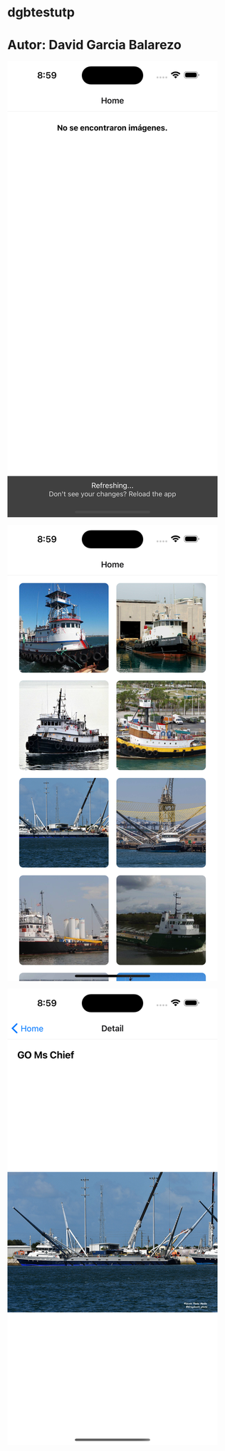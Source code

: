 # dgbtestutp


# Autor: David Garcia Balarezo


![HomeScreen   #1](./assets/screenshots/homescreen1.png)


![HomeScreen   #2](./assets/screenshots/homescreen2.png)


![DetailScreen #2](./assets/screenshots/detailscreen1.png)